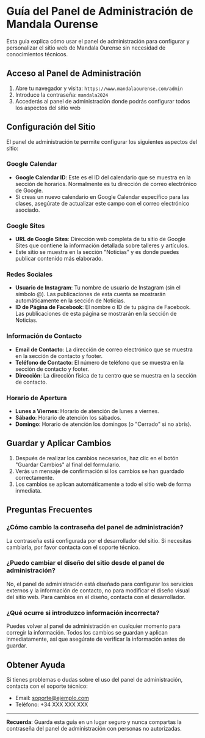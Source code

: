 # Guía del Panel de Administración de Mandala Ourense

Esta guía explica cómo usar el panel de administración para configurar y personalizar el sitio web de Mandala Ourense sin necesidad de conocimientos técnicos.

## Acceso al Panel de Administración

1. Abre tu navegador y visita: `https://www.mandalaourense.com/admin`
2. Introduce la contraseña: `mandala2024`
3. Accederás al panel de administración donde podrás configurar todos los aspectos del sitio web

## Configuración del Sitio

El panel de administración te permite configurar los siguientes aspectos del sitio:

### Google Calendar

- **Google Calendar ID**: Este es el ID del calendario que se muestra en la sección de horarios. Normalmente es tu dirección de correo electrónico de Google.
- Si creas un nuevo calendario en Google Calendar específico para las clases, asegúrate de actualizar este campo con el correo electrónico asociado.

### Google Sites

- **URL de Google Sites**: Dirección web completa de tu sitio de Google Sites que contiene la información detallada sobre talleres y artículos.
- Este sitio se muestra en la sección "Noticias" y es donde puedes publicar contenido más elaborado.

### Redes Sociales

- **Usuario de Instagram**: Tu nombre de usuario de Instagram (sin el símbolo @). Las publicaciones de esta cuenta se mostrarán automáticamente en la sección de Noticias.
- **ID de Página de Facebook**: El nombre o ID de tu página de Facebook. Las publicaciones de esta página se mostrarán en la sección de Noticias.

### Información de Contacto

- **Email de Contacto**: La dirección de correo electrónico que se muestra en la sección de contacto y footer.
- **Teléfono de Contacto**: El número de teléfono que se muestra en la sección de contacto y footer.
- **Dirección**: La dirección física de tu centro que se muestra en la sección de contacto.

### Horario de Apertura

- **Lunes a Viernes**: Horario de atención de lunes a viernes.
- **Sábado**: Horario de atención los sábados.
- **Domingo**: Horario de atención los domingos (o "Cerrado" si no abrís).

## Guardar y Aplicar Cambios

1. Después de realizar los cambios necesarios, haz clic en el botón "Guardar Cambios" al final del formulario.
2. Verás un mensaje de confirmación si los cambios se han guardado correctamente.
3. Los cambios se aplican automáticamente a todo el sitio web de forma inmediata.

## Preguntas Frecuentes

### ¿Cómo cambio la contraseña del panel de administración?

La contraseña está configurada por el desarrollador del sitio. Si necesitas cambiarla, por favor contacta con el soporte técnico.

### ¿Puedo cambiar el diseño del sitio desde el panel de administración?

No, el panel de administración está diseñado para configurar los servicios externos y la información de contacto, no para modificar el diseño visual del sitio web. Para cambios en el diseño, contacta con el desarrollador.

### ¿Qué ocurre si introduzco información incorrecta?

Puedes volver al panel de administración en cualquier momento para corregir la información. Todos los cambios se guardan y aplican inmediatamente, así que asegúrate de verificar la información antes de guardar.

## Obtener Ayuda

Si tienes problemas o dudas sobre el uso del panel de administración, contacta con el soporte técnico:

- Email: soporte@ejemplo.com
- Teléfono: +34 XXX XXX XXX

---

**Recuerda**: Guarda esta guía en un lugar seguro y nunca compartas la contraseña del panel de administración con personas no autorizadas.